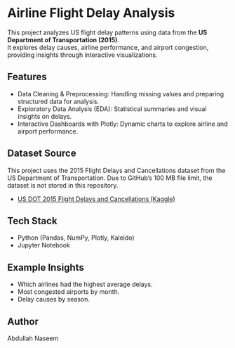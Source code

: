 # Airline Flight Delay Analysis 

This project analyzes US flight delay patterns using data from the **US Department of Transportation (2015)**.  
It explores delay causes, airline performance, and airport congestion, providing insights through interactive visualizations.

## Features
- Data Cleaning & Preprocessing: Handling missing values and preparing structured data for analysis.
- Exploratory Data Analysis (EDA): Statistical summaries and visual insights on delays.
- Interactive Dashboards with Plotly: Dynamic charts to explore airline and airport performance.

## Dataset Source
This project uses the 2015 Flight Delays and Cancellations dataset from the US Department of Transportation.
Due to GitHub’s 100 MB file limit, the dataset is not stored in this repository.
- [US DOT 2015 Flight Delays and Cancellations (Kaggle)](https://www.kaggle.com/datasets/usdot/flight-delays)

## Tech Stack
- Python (Pandas, NumPy, Plotly, Kaleido)
- Jupyter Notebook

## Example Insights
- Which airlines had the highest average delays.
- Most congested airports by month.
- Delay causes by season.

## **Author**

Abdullah Naseem 
